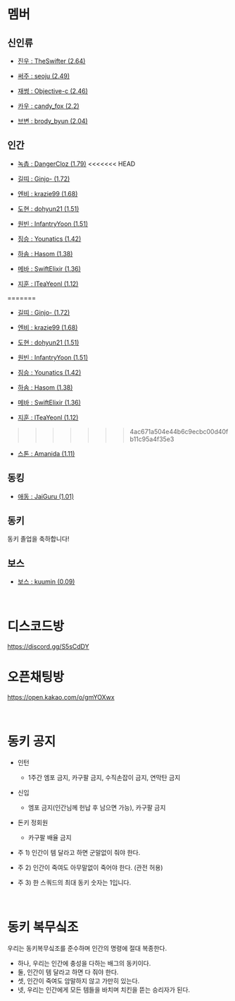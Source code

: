 # 멤버
## 신인류

* [진우 : TheSwifter (2.64)](https://dak.gg/profile/TheSwifter)

* [써주 : seoju (2.49)](https://dak.gg/profile/seoju)

* [재썽 : Objective-c (2.46)](https://dak.gg/profile/Objective-c)

* [카우 : candy_fox (2.2)](https://dak.gg/profile/candy_fox)

* [브변 : brody_byun (2.04)](https://dak.gg/profile/brody_byun)

## 인간

* [녹촙 : DangerCloz (1.79)](https://dak.gg/profile/DangerCloz)
<<<<<<< HEAD

* [길띠 : Ginjo- (1.72)](https://dak.gg/profile/Ginjo-)

* [엔비 : krazie99 (1.68)](https://dak.gg/profile/krazie99)

* [도현 : dohyun21 (1.51)](https://dak.gg/profile/dohyun21)

* [원빈 : InfantryYoon (1.51)](https://dak.gg/profile/InfantryYoon)

* [짐승 : Younatics (1.42)](https://dak.gg/profile/Younatics)

* [하솜 : Hasom (1.38)](https://dak.gg/profile/Hasom)

* [메바 : SwiftElixir (1.36)](https://dak.gg/profile/SwiftElixir)

* [지훈 : lTeaYeonl (1.12)](https://dak.gg/profile/lTeaYeonl)

=======

* [길띠 : Ginjo- (1.72)](https://dak.gg/profile/Ginjo-)

* [엔비 : krazie99 (1.68)](https://dak.gg/profile/krazie99)

* [도현 : dohyun21 (1.51)](https://dak.gg/profile/dohyun21)

* [원빈 : InfantryYoon (1.51)](https://dak.gg/profile/InfantryYoon)

* [짐승 : Younatics (1.42)](https://dak.gg/profile/Younatics)

* [하솜 : Hasom (1.38)](https://dak.gg/profile/Hasom)

* [메바 : SwiftElixir (1.36)](https://dak.gg/profile/SwiftElixir)

* [지훈 : lTeaYeonl (1.12)](https://dak.gg/profile/lTeaYeonl)

>>>>>>> 4ac671a504e44b6c9ecbc00d40fb11c95a4f35e3
* [스톤 : Amanida (1.11)](https://dak.gg/profile/Amanida)

## 동킹
* [애동 : JaiGuru (1.01)](https://dak.gg/profile/JaiGuru)

## 동키

동키 졸업을 축하합니다!

## 보스
* [보스 : kuumin (0.09)](https://dak.gg/profile/kuumin)

<br />

# 디스코드방
https://discord.gg/S5sCdDY

# 오픈채팅방
https://open.kakao.com/o/gmYOXwx

<br />

# 동키 공지
* 인턴
  - 1주간 엠포 금지, 카구팔 금지, 수직손잡이 금지, 연막탄 금지

* 신입
  - 엠포 금지(인간님께 헌납 후 남으면 가능), 카구팔 금지

* 돈키 정회원
  - 카구팔 배율 금지
 
* 주 1) 인간이 템 달라고 하면 군말없이 줘야 한다.
* 주 2) 인간이 죽여도 아무말없이 죽어야 한다. (관전 허용)
* 주 3) 한 스쿼드의 최대 동키 숫자는 1입니다.

<br />

# 동키 복무싴조
우리는 동키복무싴조를 준수하며 인간의 명령에 절대 복종한다.

 - 하나, 우리는 인간에 충성을 다하는 배그의 동키이다.
 - 둘, 인간이 템 달라고 하면 다 줘야 한다.
 - 셋, 인간이 죽여도 암말하지 않고 가만히 있는다.
 - 넷, 우리는 인간에게 모든 템들을 바치며 치킨을 뜯는 승리자가 된다.
